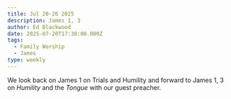 ```yaml
---
title: Jul 20-26 2025
description: James 1, 3
author: Ed Blackwood
date: 2025-07-20T17:30:00.000Z
tags:
  - Family Worship
  - James
type: weekly
---
```

W﻿e look back on James 1 on Trials and Humility and forward to James 1, 3 on *Humility* and the *Tongue* with our guest preacher.